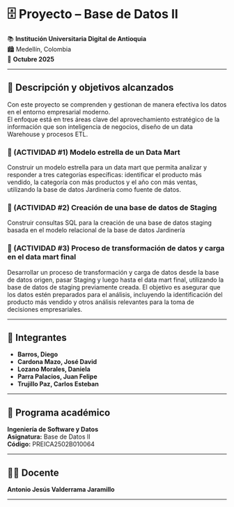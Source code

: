 # 🗄️ Proyecto – Base de Datos II

📚 **Institución Universitaria Digital de Antioquia**  
🏙️ Medellín, Colombia  
📅 **Octubre 2025**

---

## 📌 Descripción  y objetivos alcanzados
Con este proyecto se comprenden y gestionan de manera efectiva los datos en el entorno empresarial moderno.  
El enfoque está en tres áreas clave del aprovechamiento estratégico de la información que son inteligencia de negocios, diseño de un data Warehouse y procesos ETL. 

  ### 🔹 (ACTIVIDAD #1) Modelo estrella de un Data Mart
  Construir un modelo estrella para un data mart que permita analizar y responder a tres categorías específicas: identificar el producto más vendido, la categoría con más productos y el año con más ventas, utilizando la base de datos Jardinería como fuente de datos.

  ### 🔹 (ACTIVIDAD #2) Creación de una base de datos de Staging
  Construir consultas SQL para la creación de una base de datos staging basada en el modelo relacional de la base de datos Jardinería

  ### 🔹 (ACTIVIDAD #3) Proceso de transformación de datos y carga en el data mart final
  Desarrollar un proceso de transformación y carga de datos desde la base de datos origen, pasar Staging y luego hasta el data mart final, utilizando la base de datos de staging previamente creada. El objetivo es asegurar que los datos estén preparados para el análisis, incluyendo la identificación del producto más vendido y otros análisis relevantes para la toma de decisiones empresariales.

---

## 👥 Integrantes

- **Barros, Diego**  
- **Cardona Mazo, José David**  
- **Lozano Morales, Daniela**  
- **Parra Palacios, Juan Felipe**  
- **Trujillo Paz, Carlos Esteban**

---

## 🧩 Programa académico

**Ingeniería de Software y Datos**  
**Asignatura:** Base de Datos II  
**Código:** PREICA2502B010064  

---

## 👨‍🏫 Docente

**Antonio Jesús Valderrama Jaramillo**

---
